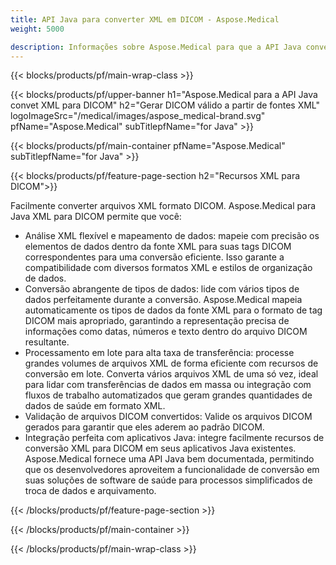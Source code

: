 ```yaml
---
title: API Java para converter XML em DICOM - Aspose.Medical
weight: 5000

description: Informações sobre Aspose.Medical para que a API Java converta XML em DICOM
---
```


{{< blocks/products/pf/main-wrap-class >}}

{{< blocks/products/pf/upper-banner h1="Aspose.Medical para a API Java convet XML para DICOM" h2="Gerar DICOM válido a partir de fontes XML" logoImageSrc="/medical/images/aspose_medical-brand.svg" pfName="Aspose.Medical" subTitlepfName="for Java" >}}

{{< blocks/products/pf/main-container pfName="Aspose.Medical" subTitlepfName="for Java" >}}

{{< blocks/products/pf/feature-page-section h2="Recursos XML para DICOM">}}

<p>Facilmente converter arquivos XML formato DICOM. Aspose.Medical para Java XML para DICOM permite que você:</p>

<ul>
<li>Análise XML flexível e mapeamento de dados: mapeie com precisão os elementos de dados dentro da fonte XML para suas tags DICOM correspondentes para uma conversão eficiente. Isso garante a compatibilidade com diversos formatos XML e estilos de organização de dados.</li>
<li>Conversão abrangente de tipos de dados: lide com vários tipos de dados perfeitamente durante a conversão. Aspose.Medical mapeia automaticamente os tipos de dados da fonte XML para o formato de tag DICOM mais apropriado, garantindo a representação precisa de informações como datas, números e texto dentro do arquivo DICOM resultante.</li>
<li>Processamento em lote para alta taxa de transferência: processe grandes volumes de arquivos XML de forma eficiente com recursos de conversão em lote. Converta vários arquivos XML de uma só vez, ideal para lidar com transferências de dados em massa ou integração com fluxos de trabalho automatizados que geram grandes quantidades de dados de saúde em formato XML.</li>
<li>Validação de arquivos DICOM convertidos: Valide os arquivos DICOM gerados para garantir que eles aderem ao padrão DICOM.</li>
<li>Integração perfeita com aplicativos Java: integre facilmente recursos de conversão XML para DICOM em seus aplicativos Java existentes. Aspose.Medical fornece uma API Java bem documentada, permitindo que os desenvolvedores aproveitem a funcionalidade de conversão em suas soluções de software de saúde para processos simplificados de troca de dados e arquivamento.</li>
</ul>

{{< /blocks/products/pf/feature-page-section >}}

{{< /blocks/products/pf/main-container >}}

{{< /blocks/products/pf/main-wrap-class >}}